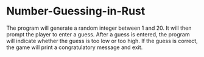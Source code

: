 # Number-Guessing-in-Rust
The program will generate a random integer between 1 and 20. It will then prompt the player to enter a guess. After a guess is entered, the program will indicate whether the guess is too low or too high. If the guess is correct, the game will print a congratulatory message and exit.
